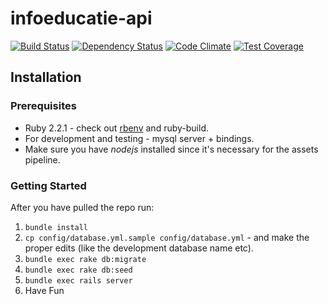 infoeducatie-api
================

[![Build Status](https://travis-ci.org/infoeducatie/infoeducatie-api.svg?branch=master)](https://travis-ci.org/infoeducatie/infoeducatie-api) [![Dependency Status](https://gemnasium.com/infoeducatie/infoeducatie-api.svg)](https://gemnasium.com/infoeducatie/infoeducatie-api) [![Code Climate](https://codeclimate.com/repos/550c2ace69568065e600302d/badges/d588df22f658c95f89bb/gpa.svg)](https://codeclimate.com/repos/550c2ace69568065e600302d/feed) [![Test Coverage](https://codeclimate.com/repos/550c2ace69568065e600302d/badges/d588df22f658c95f89bb/coverage.svg)](https://codeclimate.com/repos/550c2ace69568065e600302d/feed)

## Installation

### Prerequisites

* Ruby 2.2.1 - check out [rbenv](https://github.com/sstephenson/rbenv) and
  ruby-build.
* For development and testing - mysql server + bindings.
* Make sure you have _nodejs_ installed since it's necessary for the assets
  pipeline.

### Getting Started

After you have pulled the repo run:

1. ```bundle install```
2. ```cp config/database.yml.sample config/database.yml``` - and make the proper
   edits (like the development database name etc).
3. ```bundle exec rake db:migrate```
3. ```bundle exec rake db:seed```
4. ```bundle exec rails server```
5. Have Fun

